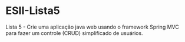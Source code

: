 # ESII-Lista5
Lista 5 - Crie uma aplicação java web usando o framework Spring MVC para fazer um controle (CRUD) simplificado de usuários.

